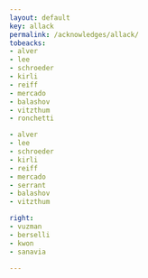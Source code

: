 ```yaml
---
layout: default
key: allack
permalink: /acknowledges/allack/
tobeacks:
- alver
- lee
- schroeder
- kirli
- reiff
- mercado
- balashov
- vitzthum
- ronchetti

- alver
- lee
- schroeder
- kirli
- reiff
- mercado
- serrant
- balashov
- vitzthum

right:
- vuzman
- berselli
- kwon
- sanavia

---
```


